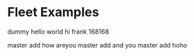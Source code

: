 # Fleet Examples
dummy
hello world
hi frank
168168

master add how areyou
master add and you
master add hoho
